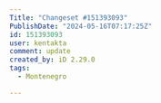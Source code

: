 ```yaml
---
Title: "Changeset #151393093"
PublishDate: "2024-05-16T07:17:25Z"
id: 151393093
user: kentakta
comment: update
created_by: iD 2.29.0
tags:
  - Montenegro

---
```

